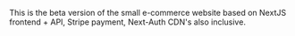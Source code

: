 This is the beta version of the small e-commerce website based on NextJS frontend + API, Stripe payment, Next-Auth
CDN's also inclusive.
